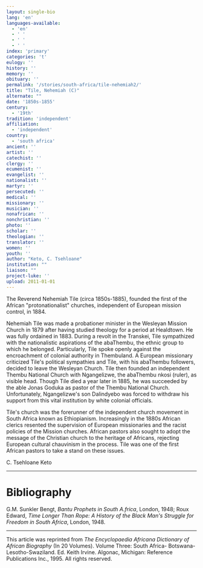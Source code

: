 ```yaml
---
layout: single-bio
lang: 'en'
languages-available:
  - 'en'
  - ' '
  - ' '
  - ' '
index: 'primary'
categories: 't'
eulogy: ''
history: ''
memory: ''
obituary: ''
permalink: '/stories/south-africa/tile-nehemiah2/'
title: "Tile, Nehemiah (C)"
alternate: ""
date: '1850s-1855'
century:
  - '19th'
tradition: 'independent'
affiliation:
  - 'independent'
country:
  - 'south africa'
ancient: ''
artist: ''
catechist: ''
clergy: ''
ecumenist: ''
evangelist: ''
nationalist: ''
martyr: ''
persecuted: ''
medical: ''
missionary: ''
musician: ''
nonafrican: ''
nonchristian: ''
photo: ''
scholar: ''
theologian: ''
translator: ''
women: ''
youth: ''
author: "Keto, C. Tsehloane"
institution: ""
liaison: ""
project-luke: ''
upload: 2011-01-01
---
```




The Reverend Nehemiah Tile (circa 1850s-1885), founded the first of the African "protonationalist" churches, independent of European mission control, in 1884.

Nehemiah Tile was made a probationer minister in the Wesleyan Mission Church in 1879 after having studied theology for a period at Healdtown. He was fully ordained in 1883. During a revolt in the Transkei, Tile sympathized with the nationalistic aspirations of the abaThembu, the ethnic group to which he belonged. Particularly, Tile spoke openly against the encroachment of colonial authority in Thembuland. A European missionary criticized Tile's political sympathies and Tile, with his abaThembu followers, decided to leave the Wesleyan Church. Tile then founded an independent Thembu National Church with Ngangelizwe, the abaThembu nkosi (ruler), as visible head. Though Tile died a year later in 1885, he was succeeded by the able Jonas Goduka as pastor of the Thembu National Church. Unfortunately, Ngangelizwe's son Dalindyebo was forced to withdraw his support from this vital institution by white colonial officials.

Tile's church was the forerunner of the independent church movement in South Africa known as Ethiopianism. Increasingly in the 1880s African clerics resented the supervision of European missionaries and the racist policies of the Mission churches. African pastors also sought to adopt the message of the Christian church to the heritage of Africans, rejecting European cultural chauvinism in the process. Tile was one of the first African pastors to take a stand on these issues.

C. Tsehloane Keto

---

# Bibliography

G.M. Sunkler Bengt, *Bantu Prophets in South A.frica*, London, 1948; Roux Edward, *Time Longer Than Rope: A History of the Black Man's Struggle for Freedom in South Africa*, London, 1948.

---

This article was reprinted from *The Encyclopaedia Africana Dictionary of African Biography* (In 20 Volumes). Volume Three: South Africa- Botswana-Lesotho-Swaziland. Ed. Keith Irvine. Algonac, Michigan: Reference Publications Inc., 1995.  All rights reserved.